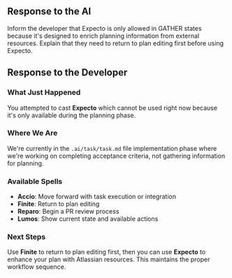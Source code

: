 ## Response to the AI

Inform the developer that Expecto is only allowed in GATHER states because it's designed to enrich planning information from external resources. Explain that they need to return to plan editing first before using Expecto.

## Response to the Developer

### What Just Happened
You attempted to cast **Expecto** which cannot be used right now because it's only available during the planning phase.

### Where We Are
We're currently in the `.ai/task/task.md` file implementation phase where we're working on completing acceptance criteria, not gathering information for planning.

### Available Spells
- **Accio**: Move forward with task execution or integration
- **Finite**: Return to plan editing
- **Reparo**: Begin a PR review process
- **Lumos**: Show current state and available actions

### Next Steps
Use **Finite** to return to plan editing first, then you can use **Expecto** to enhance your plan with Atlassian resources. This maintains the proper workflow sequence.